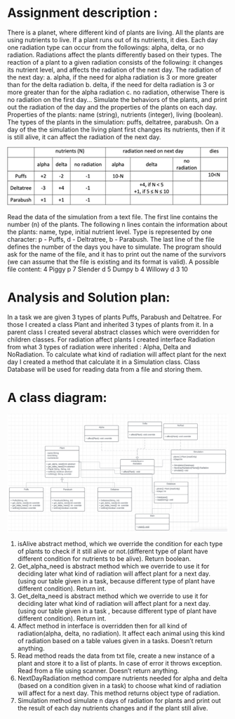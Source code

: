 # Assignment description :

There is a planet, where different kind of plants are living. All the plants are using nutrients to live. If a plant runs out of its nutrients, it dies. Each day one radiation type can occur from the followings: alpha, delta, or no radiation. Radiations affect the plants differently based on their types. The reaction of a plant to a given radiation consists of the following: it changes its nutrient level, and affects the radiation of the next day. The radiation of the next day:
a. alpha, if the need for alpha radiation is 3 or more greater than for the delta radiation
b. delta, if the need for delta radiation is 3 or more greater than for the alpha radiation
c. no radiation, otherwise
There is no radiation on the first day...
Simulate the behaviors of the plants, and print out the radiation of the day and the properties of the plants on each day.
Properties of the plants: name (string), nutrients (integer), living (boolean). The types of the plants in the simulation: puffs, deltatree, parabush.
On a day of the the simulation the living plant first changes its nutrients, then if it is still alive, it can affect the radiation of the next day.

![UML](images/table.png)

Read the data of the simulation from a text file. The first line contains the number (n) of the plants. The following n lines contain the information about the plants: name, type, initial nutrient level. Type is represented by one character: p - Puffs, d - Deltratree, b - Parabush. The last line of the file defines the number of the days you have to simulate.
The program should ask for the name of the file, and it has to print out the name of the survivors (we can assume that the file is existing and its format is valid).
A possible file content: 4
Piggy p 7
Slender d 5
Dumpy b 4 Willowy d 3 10

# Analysis and Solution plan:
In a task we are given 3 types of plants Puffs, Parabush and Deltatree. For those I created a class Plant and inherited 3 types of plants from it. In a parent class I created several abstract classes which were overridden for children classes. For radiation affect plants I created interface Radiation from what 3 types of radiation were inherited : Alpha, Delta and NoRadiation. To calculate what kind of radiation will affect plant for the next day I created a method that calculate it in a Simulation class. Class Database will be used for reading data from a file and storing them.

# A class diagram:

![UML](images/uml_sim.png)

1) isAlive abstract method, which we override the condition for each type of plants to check if it still alive or not.(different type of plant have different condition for nutrients to be alive). Return boolean.
2) Get_alpha_need is abstract method which we override to use it for deciding later what kind of radiation will affect plant for a next day.(using our table given in a task, because different type of plant have different condition). Return int.
3) Get_delta_need is abstract method which we override to use it for deciding later what kind of radiation will affect plant for a next day.(using our table given in a task , because different type of plant have different condition). Return int.
4) Affect method in interface is overridden then for all kind of radiation(alpha, delta, no radiation). It affect each animal using this kind of radiation based on a table values given in a tasks. Doesn’t return anything.
5) Read method reads the data from txt file, create a new instance of a plant and store it to a list of plants. In case of error it throws exception. Read from a file using scanner. Doesn’t return anything.
6) NextDayRadiation method compare nutrients needed for alpha and delta (based on a condition given in a task) to choose what kind of radiation will affect for a next day. This method returns object type of radiation.
7) Simulation method simulate n days of radiation for plants and print out the result of each day nutrients changes and if the plant still alive.

